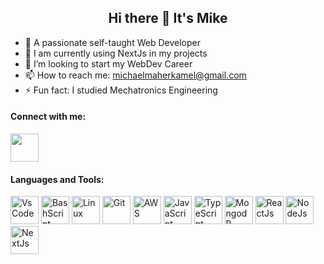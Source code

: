 <h2 align="center"> Hi there 👋 It's Mike </h2>


- 🔭 A passionate self-taught Web Developer
- 🌱 I am currently using NextJs in my projects
- 👯 I’m looking to start my WebDev Career
- 📫 How to reach me: michaelmaherkamel@gmail.com
- ⚡ Fun fact: I studied Mechatronics Engineering


<h4> Connect with me: </h4>
<a href="https://www.linkedin.com/in/michael-maher-216b13108" target="_blank">
  <img src="https://cdn.jsdelivr.net/gh/devicons/devicon/icons/linkedin/linkedin-original.svg" hight="45" width="45"/>
</a>
          
<h4> Languages and Tools: </h4>
<p>
  <img src="https://cdn.jsdelivr.net/gh/devicons/devicon/icons/vscode/vscode-original.svg" alt="VsCode" height="45" width="45"/>
  <img src="https://cdn.jsdelivr.net/gh/devicons/devicon/icons/bash/bash-original.svg" alt="BashScript" height="45" width="45"/>
  <img src="https://cdn.jsdelivr.net/gh/devicons/devicon/icons/linux/linux-original.svg" alt="Linux" height="45" width="45"/>
  <img src="https://cdn.jsdelivr.net/gh/devicons/devicon/icons/git/git-original-wordmark.svg" alt="Git" height="45" width="45"/>
  <img src="https://cdn.jsdelivr.net/gh/devicons/devicon/icons/amazonwebservices/amazonwebservices-plain-wordmark.svg" alt="AWS" height="45" width="45"/>
  <img src="https://cdn.jsdelivr.net/gh/devicons/devicon/icons/javascript/javascript-original.svg" alt="JavaScript" height="45" width="45"/>
  <img src="https://cdn.jsdelivr.net/gh/devicons/devicon/icons/typescript/typescript-original.svg" alt="TypeScript" height="45" width="45"/>
  <img src="https://cdn.jsdelivr.net/gh/devicons/devicon/icons/mongodb/mongodb-original-wordmark.svg" alt="MongodB" height="45" width="45"/>
  <img src="https://cdn.jsdelivr.net/gh/devicons/devicon/icons/react/react-original-wordmark.svg" alt="ReactJs" height="45" width="45"/>
  <img src="https://cdn.jsdelivr.net/gh/devicons/devicon/icons/nodejs/nodejs-original-wordmark.svg" alt="NodeJs" height="45" width="45"/>
  <img src="https://cdn.jsdelivr.net/gh/devicons/devicon/icons/nextjs/nextjs-original-wordmark.svg" alt="NextJs" height="45 width="45"/>  
<p>
          

